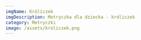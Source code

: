 ```yaml
---
imgName: Króliczek
imgDescription: Metryczka dla dziecka - króliczek
category: Metryczki
image: /assets/kroliczek.png
---
```

